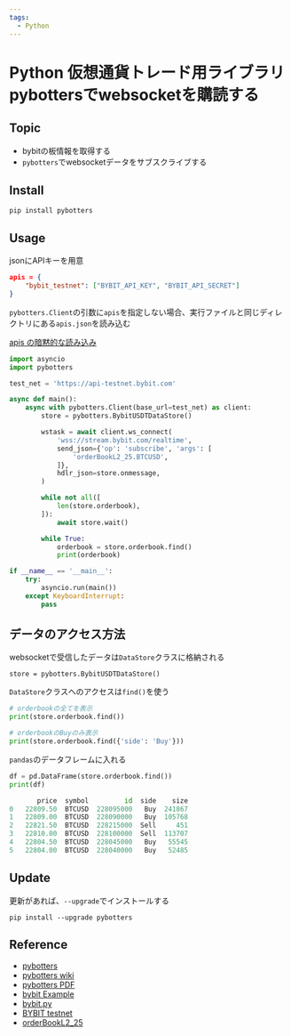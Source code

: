```yaml
---
tags:
  - Python
---
```


# Python 仮想通貨トレード用ライブラリ pybottersでwebsocketを購読する

## Topic

- bybitの板情報を取得する
- `pybotters`でwebsocketデータをサブスクライブする

## Install

```
pip install pybotters
```

## Usage

jsonにAPIキーを用意

```json title="apis.json"
apis = {
    "bybit_testnet": ["BYBIT_API_KEY", "BYBIT_API_SECRET"]
}
```

`pybotters.Client`の引数に`apis`を指定しない場合、実行ファイルと同じディレクトリにある`apis.json`を読み込む

[apis の暗黙的な読み込み](https://pybotters.readthedocs.io/ja/latest/Advanced-Usage.html#apis)

```py
import asyncio
import pybotters

test_net = 'https://api-testnet.bybit.com'

async def main():
    async with pybotters.Client(base_url=test_net) as client:
        store = pybotters.BybitUSDTDataStore()

        wstask = await client.ws_connect(
            'wss://stream.bybit.com/realtime',
            send_json={'op': 'subscribe', 'args': [
                'orderBookL2_25.BTCUSD',
            ]},
            hdlr_json=store.onmessage,
        )

        while not all([
            len(store.orderbook),
        ]):
            await store.wait()

        while True:
            orderbook = store.orderbook.find()
            print(orderbook)

if __name__ == '__main__':
    try:
        asyncio.run(main())
    except KeyboardInterrupt:
        pass
```

## データのアクセス方法

websocketで受信したデータは`DataStore`クラスに格納される

`store = pybotters.BybitUSDTDataStore()`

`DataStore`クラスへのアクセスは`find()`を使う

```py
# orderbookの全てを表示
print(store.orderbook.find())

# orderbookのBuyのみ表示
print(store.orderbook.find({'side': 'Buy'}))
```

`pandas`のデータフレームに入れる

```py
df = pd.DataFrame(store.orderbook.find())
print(df)

       price  symbol         id  side    size
0   22809.50  BTCUSD  228095000   Buy  241867
1   22809.00  BTCUSD  228090000   Buy  105768
2   22821.50  BTCUSD  228215000  Sell     451
3   22810.00  BTCUSD  228100000  Sell  113707
4   22804.50  BTCUSD  228045000   Buy   55545
5   22804.00  BTCUSD  228040000   Buy   52485
```

## Update

更新があれば、`--upgrade`でインストールする

```
pip install --upgrade pybotters
```

## Reference
- [pybotters](https://github.com/MtkN1/pybotters)
- [pybotters wiki](https://github.com/MtkN1/pybotters/wiki)
- [pybotters PDF](https://pybotters.readthedocs.io/_/downloads/ja/latest/pdf/)
- [bybit Example](https://github.com/MtkN1/pybotters/wiki/Example)
- [bybit.py](https://github.com/MtkN1/pybotters/blob/main/pybotters/models/bybit.py)
- [BYBIT testnet](https://testnet.bybit.com/ja-JP/)
- [orderBookL2_25](https://bybit-exchange.github.io/docs/futuresV2/inverse/#t-publictopics)
